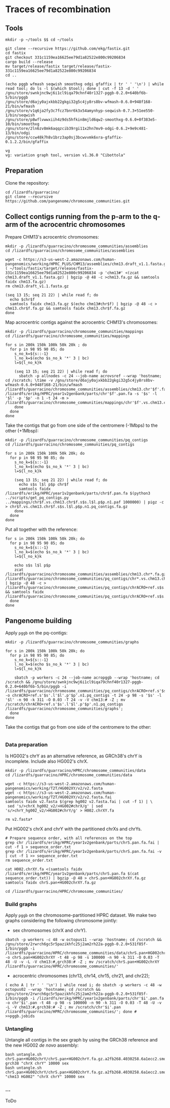 # Traces of recombination

## Tools

```shell
mkdir -p ~/tools $$ cd ~/tools

git clone --recursive https://github.com/ekg/fastix.git
cd fastix
git checkout 331c1159ea16625ee79d1a82522e800c99206834
cargo build --release
mv target/release/fastix target/release/fastix-331c1159ea16625ee79d1a82522e800c99206834
cd ..

(echo pggb wfmash seqwish smoothxg odgi gfaffix | tr ' ' '\n') | while read tool; do ls -l $(which $tool); done | cut -f 13 -d ' '
/gnu/store/swnkjnc9wj6i1cl9iqa79chnf40r1327-pggb-0.2.0+640bf6b-5/bin/pggb
/gnu/store/d6ajy0ajxkbb22gkgi32g5c4jy8rs8bv-wfmash-0.6.0+948f168-21/bin/wfmash
/gnu/store/v1q6ja2fy3c7fcz7bnr6k3x54amynhyp-seqwish-0.7.3+51ee550-1/bin/seqwish
/gnu/store/p8wflvwwxiih4z9ds5hfkin8mjld6qw2-smoothxg-0.6.0+0f383e5-10/bin/smoothxg
/gnu/store/2ln6zv8mk6aqqzcib39rgi11x2hn7mv9-odgi-0.6.2+9e9c481-13/bin/odgi
/gnu/store/ccw48k7h8v1brz3ap0sj3bcwvvmk6xra-gfaffix-0.1.2.2/bin/gfaffix

vg
vg: variation graph tool, version v1.36.0 "Cibottola"
```

## Preparation

Clone the repository:

```shell
cd /lizardfs/guarracino/
git clone --recursive https://github.com/pangenome/chromosome_communities.git
```

## Collect contigs running from the p-arm to the q-arm of the acrocentric chromosomes

Prepare CHM13's acrocentric chromosomes:

```shell
mkdir -p /lizardfs/guarracino/chromosome_communities/assemblies
cd /lizardfs/guarracino/chromosome_communities/assemblies

wget -c https://s3-us-west-2.amazonaws.com/human-pangenomics/working/HPRC_PLUS/CHM13/assemblies/chm13.draft_v1.1.fasta.gz
( ~/tools/fastix/target/release/fastix-331c1159ea16625ee79d1a82522e800c99206834 -p 'chm13#' <(zcat chm13.draft_v1.1.fasta.gz) | bgzip -@ 48 -c >chm13.fa.gz && samtools faidx chm13.fa.gz)
rm chm13.draft_v1.1.fasta.gz

(seq 13 15; seq 21 22) | while read f; do
  echo $chr$f
  samtools faidx chm13.fa.gz $(echo chm13#chr$f) | bgzip -@ 48 -c > chm13.chr$f.fa.gz && samtools faidx chm13.chr$f.fa.gz
done
```

Map acrocentric contigs against the acrocentric CHM13's chromosomes:

```shell
mkdir -p /lizardfs/guarracino/chromosome_communities/mappings
cd /lizardfs/guarracino/chromosome_communities/mappings

for s in 200k 150k 100k 50k 20k ; do
  for p in 98 95 90 85; do
    s_no_k=${s::-1}
    l_no_k=$(echo $s_no_k '*' 3 | bc)
    l=${l_no_k}k
    
    (seq 13 15; seq 21 22) | while read f; do
      sbatch -p allnodes -c 24 --job-name acrovsref --wrap 'hostname; cd /scratch; \time -v /gnu/store/d6ajy0ajxkbb22gkgi32g5c4jy8rs8bv-wfmash-0.6.0+948f168-21/bin/wfmash /lizardfs/guarracino/chromosome_communities/assemblies/chm13.chr'$f'.fa.gz /lizardfs/erikg/HPRC/year1v2genbank/parts/chr'$f'.pan.fa -s '$s' -l '$l' -p '$p' -n 1 -t 24 -m > /lizardfs/guarracino/chromosome_communities/mappings/chr'$f'.vs.chm13.chr'$f'.s'$s'.l'$l'.p'$p'.n1.paf'
    done
  done
done
```

Take the contigs that go from one side of the centromere (-1Mbps) to the other (+1Mbsp):

```shell
mkdir -p /lizardfs/guarracino/chromosome_communities/pq_contigs
cd /lizardfs/guarracino/chromosome_communities/pq_contigs

for s in 200k 150k 100k 50k 20k; do
  for p in 98 95 90 85; do
    s_no_k=${s::-1}
    l_no_k=$(echo $s_no_k '*' 3 | bc)
    l=${l_no_k}k
    
    (seq 13 15; seq 21 22) | while read f; do
      echo s$s l$l p$p chr$f
      samtools faidx /lizardfs/erikg/HPRC/year1v2genbank/parts/chr$f.pan.fa $(python3 ../scripts/get_pq_contigs.py ../mappings/chr$f.vs.chm13.chr$f.s$s.l$l.p$p.n1.paf 1000000) | pigz -c > chr$f.vs.chm13.chr$f.s$s.l$l.p$p.n1.pq_contigs.fa.gz
    done
  done
done
```

Put all together with the reference:

```shell
for s in 200k 150k 100k 50k 20k; do
  for p in 98 95 90 85; do
    s_no_k=${s::-1}
    l_no_k=$(echo $s_no_k '*' 3 | bc)
    l=${l_no_k}k
    
    echo s$s l$l p$p
    zcat /lizardfs/guarracino/chromosome_communities/assemblies/chm13.chr*.fa.gz /lizardfs/guarracino/chromosome_communities/pq_contigs/chr*.vs.chm13.chr*.s$s.l$l.p$p.n1.pq_contigs.fa.gz | bgzip -@ 48 -c > /lizardfs/guarracino/chromosome_communities/pq_contigs/chrACRO+ref.s$s.l$l.p$p.n1.pq_contigs.fa.gz && samtools faidx /lizardfs/guarracino/chromosome_communities/pq_contigs/chrACRO+ref.s$s.l$l.p$p.n1.pq_contigs.fa.gz
  done
done
```

## Pangenome building

Apply `pggb` on the pq-contigs:

```shell
mkdir -p /lizardfs/guarracino/chromosome_communities/graphs

for s in 200k 150k 100k 50k 20k; do
  for p in 98 95 90 85; do
    s_no_k=${s::-1}
    l_no_k=$(echo $s_no_k '*' 3 | bc)
    l=${l_no_k}k
    
    sbatch -p workers -c 24 --job-name acropggb --wrap 'hostname; cd /scratch && /gnu/store/swnkjnc9wj6i1cl9iqa79chnf40r1327-pggb-0.2.0+640bf6b-5/bin/pggb -i /lizardfs/guarracino/chromosome_communities/pq_contigs/chrACRO+ref.s'$s'.l'$l'.p'$p'.n1.pq_contigs.fa.gz -o chrACRO+ref.s'$s'.l'$l'.p'$p'.n1.pq_contigs -t 24 -p 98 -s '$s' -l '$l' -n 90 -k 311 -O 0.03 -T 24 -v -V chm13:# -Z ; mv /scratch/chrACRO+ref.s'$s'.l'$l'.p'$p'.n1.pq_contigs /lizardfs/guarracino/chromosome_communities/graphs';
  done
done
```



Take the contigs that go from one side of the centromere to the other:

```shell

```

### Data preparation

ls HG002's chrY as an alternative reference, as GRCh38's chrY is incomplete. Include also HG002's chrX.

```
mkdir -p /lizardfs/guarracino/HPRC/chromosome_communities/data
cd /lizardfs/guarracino/HPRC/chromosome_communities/data

wget -c https://s3-us-west-2.amazonaws.com/human-pangenomics/working/T2T/HG002XY/v2/v2.fasta
wget -c https://s3-us-west-2.amazonaws.com/human-pangenomics/working/T2T/HG002XY/v2/v2.fasta.fai
samtools faidx v2.fasta $(grep hg002 v2.fasta.fai | cut -f 1) | \
 sed 's/>chrX_hg002_v2/>HG002#chrX/g' | sed 's/>chrY_hg002_v2/>HG002#chrY/g' > H002.chrXY.fa

rm v2.fasta*
```

Put HG002's chrX and chrY with the partitioned chrXs and chrYs.

```
# Prepare sequence order, with all references on the top
grep chr /lizardfs/erikg/HPRC/year1v2genbank/parts/chrS.pan.fa.fai | cut -f 1 > sequence_order.txt
grep chr /lizardfs/erikg/HPRC/year1v2genbank/parts/chrS.pan.fa.fai -v | cut -f 1 >> sequence_order.txt
rm sequence_order.txt

cat H002.chrXY.fa <(samtools faidx /lizardfs/erikg/HPRC/year1v2genbank/parts/chrS.pan.fa $(cat sequence_order.txt)) | bgzip -@ 48 > chrS.pan+HG002chrXY.fa.gz
samtools faidx chrS.pan+HG002chrXY.fa.gz

cd /lizardfs/guarracino/HPRC/chromosome_communities/
```

### Build graphs

Apply `pggb` on the chromosome-partitioned HPRC dataset. We make two graphs considering the following chromosome
jointly:

- sex chromosomes (chrX and chrY).

```
sbatch -p workers -c 48 -w octopus11 --wrap 'hostname; cd /scratch && /gnu/store/2rwrch6gc5r5pazikhfc25j2am2rh22a-pggb-0.2.0+531f85f-1/bin/pggb -i /lizardfs/guarracino/HPRC/chromosome_communities/data/chrS.pan+HG002chrXY.fa.gz -o chrS.pan+HG002chrXY -t 48 -p 98 -s 100000 -n 90 -k 311 -O 0.03 -T 48 -U -v -L -V chm13:#,grch38:# -Z ; mv /scratch/chrS.pan+HG002chrXY /lizardfs/guarracino/HPRC/chromosome_communities/'
```

- acrocentric chromosomes (chr13, chr14, chr15, chr21, and chr22);

```
( echo A | tr ' ' '\n') | while read i; do sbatch -p workers -c 48 -w octopus02 --wrap 'hostname; cd /scratch && /gnu/store/2rwrch6gc5r5pazikhfc25j2am2rh22a-pggb-0.2.0+531f85f-1/bin/pggb -i /lizardfs/erikg/HPRC/year1v2genbank/parts/chr'$i'.pan.fa -o chr'$i'.pan -t 48 -p 98 -s 100000 -n 90 -k 311 -O 0.03 -T 48 -U -v -L -V chm13:#,grch38:# -Z ; mv /scratch/chr'$i'.pan /lizardfs/guarracino/HPRC/chromosome_communities/'; done # >>pggb.jobids
```

### Untangling

Untangle all contigs in the sex graph by using the GRCh38 reference and the new HG002 _de novo_ assembly:

```
bash untangle.sh chrS.pan+HG002chrY/chrS.pan+HG002chrY.fa.gz.a2fb268.4030258.6a1ecc2.smooth.og.gz grch38 "chrX chrY" 10000 sex
bash untangle.sh chrS.pan+HG002chrY/chrS.pan+HG002chrY.fa.gz.a2fb268.4030258.6a1ecc2.smooth.og.gz "chm13 HG002" "chrX chrY" 10000 sex
```


### ...

ToDo
